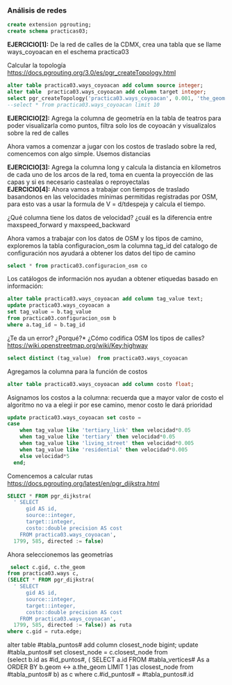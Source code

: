 ### Análisis de redes
``` sql
create extension pgrouting; 
create schema practicas03;
```

**EJERCICIO[1]:** De la red de calles de la CDMX, crea una tabla que se llame ways_coyoacan en el eschema practica03 



Calcular la topología https://docs.pgrouting.org/3.0/es/pgr_createTopology.html

``` sql
alter table practica03.ways_coyoacan add column source integer;
alter table  practica03.ways_coyoacan add column target integer;
select pgr_createTopology('practica03.ways_coyoacan', 0.001, 'the_geom', 'gid', 'source', 'target')
--select * from practica03.ways_coyoacan limit 10
``` 

**EJERCICIO[2]:** Agrega la columna de geometría en la tabla de teatros para poder visualizarla como puntos, filtra solo los de coyoacán y visualizalos sobre la red de calles


Ahora vamos a comenzar a jugar con los costos de traslado sobre la red, comencemos con algo simple. Usemos distancias

**EJERCICIO[3]:** Agrega la columna long y calcula la distancia en kilometros de cada uno de los arcos de la red, toma en cuenta la proyección de las capas y si es necesario castealas o reproyectalas  
**EJERCICIO[4]:** Ahora vamos a trabajar con tiempos de traslado basandonos en las velocidades mínimas permitidas registradas por OSM, para esto vas a usar la formula de V = d/tdespeja y calcula el tiempo.

¿Qué columna tiene los datos de velocidad? ¿cuál es la diferencia entre maxspeed_forward y maxspeed_backward

Ahora vamos a trabajar con los datos de OSM y los tipos de camino, exploremos la tabla configuracion_osm la columna tag_id del catalogo de configuración nos ayudará a obtener los datos del tipo de camino 

``` sql
select * from practica03.configuracion_osm co
``` 
Los catálogos de información nos ayudan a obtener etiquedas basado en información: 

``` sql
alter table practica03.ways_coyoacan add column tag_value text;
update practica03.ways_coyoacan a
set tag_value = b.tag_value
from practica03.configuracion_osm b
where a.tag_id = b.tag_id
``` 
¿Te da un error? ¿Porqué?*
¿Cómo codifica OSM los tipos de calles? https://wiki.openstreetmap.org/wiki/Key:highway

``` sql
select distinct (tag_value)  from practica03.ways_coyoacan    
``` 

Agregamos la columna para la función de costos

``` sql
alter table practica03.ways_coyoacan add column costo float;
``` 

Asignamos los costos a la columna: recuerda que a mayor valor de costo el algoritmo no va a elegi ir por ese camino, menor costo le dará prioridad

``` sql
update practica03.ways_coyoacan set costo =
case
    when tag_value like 'tertiary_link' then velocidad*0.05 
    when tag_value like 'tertiary' then velocidad*0.05 
    when tag_value like 'living_street' then velocidad*0.005
    when tag_value like 'residential' then velocidad*0.005
    else velocidad*5
  end;
``` 

Comencemos a calcular rutas 
https://docs.pgrouting.org/latest/en/pgr_dijkstra.html

``` sql
SELECT * FROM pgr_dijkstra(
  ' SELECT
      gid AS id,
      source::integer,
      target::integer,
      costo::double precision AS cost
    FROM practica03.ways_coyoacan',
  1799, 585, directed := false)
``` 
Ahora seleccionemos las geometrías
``` sql
 select c.gid, c.the_geom 
from practica03.ways c,
(SELECT * FROM pgr_dijkstra(
  ' SELECT
      gid AS id,
      source::integer,
      target::integer,
      costo::double precision AS cost
    FROM practica03.ways_coyoacan',
  1799, 585, directed := false)) as ruta
where c.gid = ruta.edge;
```
alter table #tabla_puntos# add column closest_node bigint; 
update #tabla_puntos# set closest_node = c.closest_node
from  
(select b.id as #id_puntos#, (
  SELECT a.id
  FROM #tabla_vertices# As a
  ORDER BY b.geom <-> a.the_geom LIMIT 1
)as closest_node
from  #tabla_puntos# b) as c
where c.#id_puntos# = #tabla_puntos#.id
